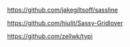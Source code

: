 https://github.com/jakegiltsoff/sassline

https://github.com/hiulit/Sassy-Gridlover

https://github.com/zellwk/typi
